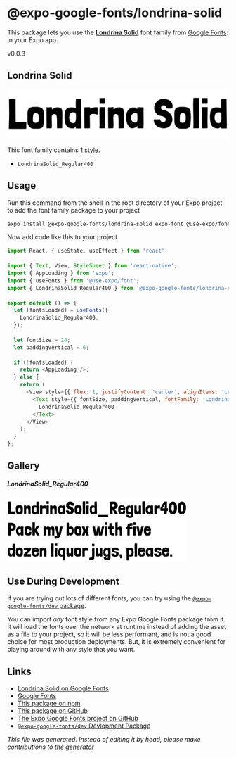# @expo-google-fonts/londrina-solid

This package lets you use the [**Londrina Solid**](https://fonts.google.com/specimen/Londrina+Solid) font family from [Google Fonts](https://fonts.google.com/) in your Expo app.

v0.0.3

## Londrina Solid

![Londrina Solid](./font-family.png)

This font family contains [1 style](#gallery).

- `LondrinaSolid_Regular400`

## Usage

Run this command from the shell in the root directory of your Expo project to add the font family package to your project
```sh
expo install @expo-google-fonts/londrina-solid expo-font @use-expo/font
```

Now add code like this to your project
```js
import React, { useState, useEffect } from 'react';

import { Text, View, StyleSheet } from 'react-native';
import { AppLoading } from 'expo';
import { useFonts } from '@use-expo/font';
import { LondrinaSolid_Regular400 } from '@expo-google-fonts/londrina-solid';

export default () => {
  let [fontsLoaded] = useFonts({
    LondrinaSolid_Regular400,
  });

  let fontSize = 24;
  let paddingVertical = 6;

  if (!fontsLoaded) {
    return <AppLoading />;
  } else {
    return (
      <View style={{ flex: 1, justifyContent: 'center', alignItems: 'center' }}>
        <Text style={{ fontSize, paddingVertical, fontFamily: 'LondrinaSolid_Regular400' }}>
          LondrinaSolid_Regular400
        </Text>
      </View>
    );
  }
};

```

## Gallery

##### LondrinaSolid_Regular400
![LondrinaSolid_Regular400](./85115a63ada513540474540a077cb696b1e089220014e3496bbb17c6d81ae8af.ttf.png)


## Use During Development

If you are trying out lots of different fonts, you can try using the [`@expo-google-fonts/dev` package](https://www.npmjs.com/package/@expo-google-fonts/dev).

You can import *any* font style from any Expo Google Fonts package from it. It will load the fonts
over the network at runtime instead of adding the asset as a file to your project, so it will be 
less performant, and is not a good choice for most production deployments. But, it is extremely convenient
for playing around with any style that you want.

## Links

- [Londrina Solid on Google Fonts](https://fonts.google.com/specimen/Londrina+Solid)
- [Google Fonts](https://fonts.google.com/)
- [This package on npm](https://www.npmjs.com/package/@expo-google-fonts/londrina-solid)
- [This package on GitHub](https://github.com/expo/google-fonts/tree/master/font-packages/londrina-solid)
- [The Expo Google Fonts project on GitHub](https://github.com/expo/google-fonts)
- [`@expo-google-fonts/dev` Devlopment Package](https://github.com/expo/google-fonts/tree/master/font-packages/dev)


*This file was generated. Instead of editing it by head, please make contributions to [the generator](https://github.com/expo/google-fonts/tree/master/packages/generator)*
